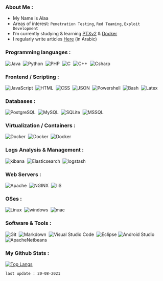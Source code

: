 ### About Me :
- My Name is Alaa
- Areas of interest: ``Penetration Testing``, ``Red Teaming``, ``Exploit Development``
- I’m currently studying & learning [PTXv2](https://elearnsecurity.com/product/ecptx-certification/) & [Docker](https://www.docker.com/)
- I regularly write articles [Here](https://0xb1tbyte.github.io/) (in Arabic)

### Programming languages :
![Java](https://img.shields.io/badge/-Java-05122A?style=flat&logo=Java&logoColor=FFA518)&nbsp;
![Python](https://img.shields.io/badge/-Python-05122A?style=flat&logo=python)&nbsp;
![PHP](https://img.shields.io/badge/-PHP-05122A?style=flat&logo=php&logoColor=777BB4)&nbsp;
![C](https://img.shields.io/badge/-C-05122A?style=flat&logo=C&logoColor=A8B9CC)&nbsp;
![C++](https://img.shields.io/badge/-C++-05122A?style=flat&logo=C%2B%2B&logoColor=00599C)&nbsp;
![Csharp](https://img.shields.io/badge/-C%23-05122A?style=flat&logo=csharp&logoColor=239120)&nbsp;

### Frontend / Scripting :
![JavaScript](https://img.shields.io/badge/-JavaScript-05122A?style=flat&logo=javascript)&nbsp;
![HTML](https://img.shields.io/badge/-HTML-05122A?style=flat&logo=HTML5)&nbsp;
![CSS](https://img.shields.io/badge/-CSS-05122A?style=flat&logo=CSS3&logoColor=1572B6)&nbsp;
![JSON](https://img.shields.io/badge/-JSON-05122A?style=flat&logo=json&logoColor=000000)&nbsp;
![Powershell](https://img.shields.io/badge/-PowerShell-05122A?style=flat&logo=powershell&logoColor=5391FE)&nbsp;
![Bash](https://img.shields.io/badge/-Bash-05122A?style=flat&logo=gnubash&logoColor=4EAA25)&nbsp;
![Latex](https://img.shields.io/badge/-Latex-05122A?style=flat&logo=latex&logoColor=008080)&nbsp;

### Databases :
![PostgreSQL](https://img.shields.io/badge/-PostgreSQL-05122A?style=flat&logo=postgresql&logoColor=336791)&nbsp;
![MySQL](https://img.shields.io/badge/-MySQL-05122A?style=flat&logo=mysql&logoColor=4479A1)&nbsp;
![SQLite](https://img.shields.io/badge/SQLite-05122A?style=flat&logo=sqlite&logoColor=003B57)&nbsp;
![MSSQL](https://img.shields.io/badge/-Microsoft%20SQL%20Server-05122A?style=flat&logo=mssql&logoColor=CC2927)&nbsp;


### Virtualization / Containers :
![Docker](https://img.shields.io/badge/-Docker-05122A?style=flat&logo=docker)&nbsp;
![Docker](https://img.shields.io/badge/-VMware-05122A?style=flat&logo=VMware&logoColor=607078)&nbsp;
![Docker](https://img.shields.io/badge/-VirtualBox-05122A?style=flat&logo=virtualbox&logoColor=183A61)&nbsp;

### Logs Analysis & Management :
![kibana](https://img.shields.io/badge/-Kibana-05122A?style=flat&logo=kibana&logoColor=005571)&nbsp;
![Elasticsearch](https://img.shields.io/badge/-Elasticsearch-05122A?style=flat&logo=elasticsearch&logoColor=005571)&nbsp;
![logstash](https://img.shields.io/badge/-Logstash-05122A?style=flat&logo=logstash&logoColor=005571)&nbsp;

### Web Servers :
![Apache](https://img.shields.io/badge/-Apache-05122A?style=flat&logo=apache&logoColor=D22128)&nbsp;
![NGINX](https://img.shields.io/badge/-NGINX-05122A?style=flat&logo=nginx&logoColor=009639)&nbsp;
![IIS](https://img.shields.io/badge/-IIS-05122A?style=flat&logo=iis&logoColor=5E5E5E)&nbsp;


### OSes :
![Linux](https://img.shields.io/badge/-Linux-05122A?style=flat&logo=linux&logoColor=FCC624)&nbsp;
![windows](https://img.shields.io/badge/-Windows-05122A?style=flat&logo=windows&logoColor=0078D6)&nbsp;
![mac](https://img.shields.io/badge/-macOS-05122A?style=flat&logo=apple&logoColor=000000)&nbsp;

### Software & Tools :
![Git](https://img.shields.io/badge/-Git-05122A?style=flat&logo=git)&nbsp;
![Markdown](https://img.shields.io/badge/-Markdown-05122A?style=flat&logo=markdown)&nbsp;
![Visual Studio Code](https://img.shields.io/badge/-Visual%20Studio%20Code-05122A?style=flat&logo=visual-studio-code&logoColor=007ACC)&nbsp;
![Eclipse](https://img.shields.io/badge/-Eclipse-05122A?style=flat&logo=eclipse-ide&logoColor=2C2255)
![Android Studio](https://img.shields.io/badge/-Android%20Studio-05122A?style=flat&logo=android-studio&logoColor=3DDC84)&nbsp;
![ApacheNetbeans](https://img.shields.io/badge/-Apache%20NetBeans-05122A?style=flat&logo=apachenetbeanside&logoColor=1B6AC6)&nbsp;


### My Github Stats :
[![Top Langs](https://github-readme-stats.vercel.app/api/top-langs/?username=0xb1tbyte&layout=compact&exclude_repo=0xb1tbyte.github.io)](https://github.com/0xb1tbyte/github-readme-stats)


`` last update : 20-08-2021 ``

